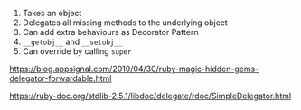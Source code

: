 1. Takes an object
2. Delegates all missing methods to the underlying object
3. Can add extra behaviours as Decorator Pattern
4. `__getobj__` and `__setobj__`
5. Can override by calling `super`

https://blog.appsignal.com/2019/04/30/ruby-magic-hidden-gems-delegator-forwardable.html

https://ruby-doc.org/stdlib-2.5.1/libdoc/delegate/rdoc/SimpleDelegator.html
